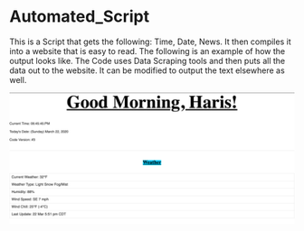 # Automated_Script
This is a Script that gets the following: Time, Date, News. It then compiles it into a website that is easy to read. The following is an example of how the output looks like. The Code uses Data Scraping tools and then puts all the data out to the website. It can be modified to output the text elsewhere as well.

![alt text](https://github.com/harisqazi1/Automated_Script/blob/master/Screen%20Shot%202020-03-22%20at%206.46.02%20PM.png)
